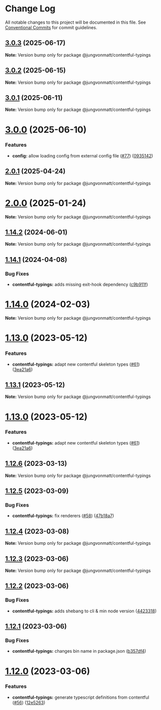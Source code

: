 # Change Log

All notable changes to this project will be documented in this file.
See [Conventional Commits](https://conventionalcommits.org) for commit guidelines.

## [3.0.3](https://github.com/jungvonmatt/contentful-ssg/compare/v3.0.2...v3.0.3) (2025-06-17)

**Note:** Version bump only for package @jungvonmatt/contentful-typings

## [3.0.2](https://github.com/jungvonmatt/contentful-ssg/compare/v3.0.1...v3.0.2) (2025-06-15)

**Note:** Version bump only for package @jungvonmatt/contentful-typings

## [3.0.1](https://github.com/jungvonmatt/contentful-ssg/compare/v3.0.0...v3.0.1) (2025-06-11)

**Note:** Version bump only for package @jungvonmatt/contentful-typings

# [3.0.0](https://github.com/jungvonmatt/contentful-ssg/compare/v2.0.1...v3.0.0) (2025-06-10)

### Features

- **config:** allow loading config from external config file ([#77](https://github.com/jungvonmatt/contentful-ssg/issues/77)) ([0935142](https://github.com/jungvonmatt/contentful-ssg/commit/0935142332efe611244f359c0f44498c1cb8570b))

## [2.0.1](https://github.com/jungvonmatt/contentful-ssg/compare/v2.0.0...v2.0.1) (2025-04-24)

**Note:** Version bump only for package @jungvonmatt/contentful-typings

# [2.0.0](https://github.com/jungvonmatt/contentful-ssg/compare/v1.14.3...v2.0.0) (2025-01-24)

**Note:** Version bump only for package @jungvonmatt/contentful-typings

## [1.14.2](https://github.com/jungvonmatt/contentful-ssg/compare/v1.14.1...v1.14.2) (2024-06-01)

**Note:** Version bump only for package @jungvonmatt/contentful-typings

## [1.14.1](https://github.com/jungvonmatt/contentful-ssg/compare/v1.14.0...v1.14.1) (2024-04-08)

### Bug Fixes

- **contentful-typings:** adds missing exit-hook dependency ([c9b911f](https://github.com/jungvonmatt/contentful-ssg/commit/c9b911fda3cc0407106d2534785a3b087d3d8b1f))

# [1.14.0](https://github.com/jungvonmatt/contentful-ssg/compare/v1.13.0...v1.14.0) (2024-02-03)

**Note:** Version bump only for package @jungvonmatt/contentful-typings

# [1.13.0](https://github.com/jungvonmatt/contentful-ssg/compare/v1.12.6...v1.13.0) (2023-05-12)

### Features

- **contentful-typings:** adapt new contentful skeleton types ([#61](https://github.com/jungvonmatt/contentful-ssg/issues/61)) ([3ea21a6](https://github.com/jungvonmatt/contentful-ssg/commit/3ea21a6c2bff7aeb9c9f01365afcc4d3653d573b))

## [1.13.1](https://github.com/jungvonmatt/contentful-ssg/compare/v1.13.0...v1.13.1) (2023-05-12)

**Note:** Version bump only for package @jungvonmatt/contentful-typings

# [1.13.0](https://github.com/jungvonmatt/contentful-ssg/compare/v1.12.6...v1.13.0) (2023-05-12)

### Features

- **contentful-typings:** adapt new contentful skeleton types ([#61](https://github.com/jungvonmatt/contentful-ssg/issues/61)) ([3ea21a6](https://github.com/jungvonmatt/contentful-ssg/commit/3ea21a6c2bff7aeb9c9f01365afcc4d3653d573b))

## [1.12.6](https://github.com/jungvonmatt/contentful-ssg/compare/v1.12.5...v1.12.6) (2023-03-13)

**Note:** Version bump only for package @jungvonmatt/contentful-typings

## [1.12.5](https://github.com/jungvonmatt/contentful-ssg/compare/v1.12.4...v1.12.5) (2023-03-09)

### Bug Fixes

- **contentful-typings:** fix renderers ([#58](https://github.com/jungvonmatt/contentful-ssg/issues/58)) ([47b18a7](https://github.com/jungvonmatt/contentful-ssg/commit/47b18a7080d7b32529d9d12d9da8f7b8a8bcf2b6))

## [1.12.4](https://github.com/jungvonmatt/contentful-ssg/compare/v1.12.3...v1.12.4) (2023-03-08)

**Note:** Version bump only for package @jungvonmatt/contentful-typings

## [1.12.3](https://github.com/jungvonmatt/contentful-ssg/compare/v1.12.2...v1.12.3) (2023-03-06)

**Note:** Version bump only for package @jungvonmatt/contentful-typings

## [1.12.2](https://github.com/jungvonmatt/contentful-ssg/compare/v1.12.1...v1.12.2) (2023-03-06)

### Bug Fixes

- **contentful-typings:** adds shebang to cli & min node version ([4423318](https://github.com/jungvonmatt/contentful-ssg/commit/4423318cdf162984e0dc8238327193c2cb7ec2b5))

## [1.12.1](https://github.com/jungvonmatt/contentful-ssg/compare/v1.12.0...v1.12.1) (2023-03-06)

### Bug Fixes

- **contentful-typings:** changes bin name in package.json ([b357df4](https://github.com/jungvonmatt/contentful-ssg/commit/b357df430249b88f7a166082632f7a21e58955e2))

# [1.12.0](https://github.com/jungvonmatt/contentful-ssg/compare/v1.11.3...v1.12.0) (2023-03-06)

### Features

- **contentful-typings:** generate typescript definitions from contentful ([#56](https://github.com/jungvonmatt/contentful-ssg/issues/56)) ([12e5263](https://github.com/jungvonmatt/contentful-ssg/commit/12e5263f9e2101597bef5a99a2c9977ad590c62b))
